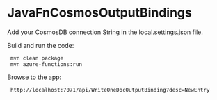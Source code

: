 # JavaFnCosmosOutputBindings

Add your CosmosDB connection String in the local.settings.json file.

Build and run the code:
     
     mvn clean package
     mvn azure-functions:run
     
     
Browse to the app:
     
     http://localhost:7071/api/WriteOneDocOutputBinding?desc=NewEntry
